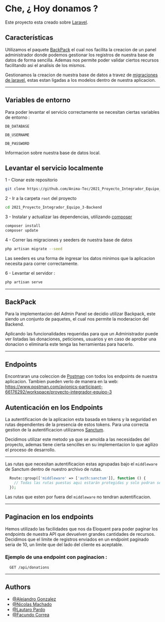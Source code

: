 
# Che, ¿ Hoy donamos ?

Este proyecto esta creado sobre [Laravel](https://laravel.com/).




## Características


Utilizamos el paquete [BackPack](https://backpackforlaravel.com/docs) el cual nos facilita la creacion de un panel administrador donde podemos gestionar los registros de nuestra base de datos de forma sencilla. Ademas nos permite poder validar ciertos recursos facilitando asi el analisis de los mismos.

Gestionamos la creacion de nuestra base de datos a travez de [migraciones de laravel](https://laravel.com/docs/8.x/migrations), estas estan ligadas a los modelos dentro de nuestra aplicacion.
 
 ---
## Variables de entorno

Para poder levantar el servicio correctamente se necesitan ciertas variables de entorno :

`DB_DATABASE`

`DB_USERNAME`

`DB_PASSWORD`

Informacion sobre nuestra base de datos local.

## Levantar el servicio localmente

1 - Clonar este repositorio

```bash
git clone https://github.com/Anima-Tec/2021_Proyecto_Integrador_Equipo_3-Backend.git
```

2 - Ir a la carpeta `root` del proyecto
```bash
cd 2021_Proyecto_Integrador_Equipo_3-Backend
```

3 - Instalar y actualizar las dependencias, utilizando [composer](https://getcomposer.org/)

```bash
composer install
composer update
```

4 - Correr las migraciones y seeders de nuestra base de datos 
```bash
php artisan migrate --seed
```
Las seeders es una forma de ingresar los datos minimos que la aplicacion necesita para correr correctamente.

6 - Levantar el servidor :

```bash
php artisan serve
```

---
## BackPack

Para la implementacion del Admin Panel se decidio utilizar Backpack, este siendo un conjunto de paquetes, el cual nos permite la moderacion del Backend.

Aplicando las funcionalidades requeridas para que un Administrador puede ver listadas las donaciones, peticiones, usuarios y en caso de aprobar una donacion o eliminarla este tenga las herramientas para hacerlo.


---

## Endpoints 

Encontraran una coleccion de [Postman](https://www.postman.com/) con todos los endpoints de nuestra aplicacion.
Tambien pueden verlo de manera en la web: https://www.postman.com/avionics-participant-66176292/workspace/proyecto-integrador-equipo-3

## Autenticación en los Endpoints

La autentificacion de la aplicacion esta basada en tokens y la seguridad en rutas dependientes de la presencia de estos tokens. Para una correcta gestion de la autentificacion utilizamos [Sanctum](https://laravel.com/docs/8.x/sanctum#how-it-works).

Decidimos utilizar este metodo ya que se amolda a las necesidades del proyecto, ademas tiene cierta sencilles en su implementacion lo que agilizo el proceso de desarrollo.


---

Las rutas que necesitan autentificacion estas agrupadas bajo el `middleware` de Sanctum dentro de nuestro archivo de rutas.
```php
  Route::group(['middleware' => ['auth:sanctum']], function () {
    // Todas las rutas puestas aqui estarán protegidas y solo podran ser accedidas si la autenticación via token es exitosa.
  });
```
Las rutas que esten por fuera del `middleware` no tendran autentificacion.

---
## Paginacion en los endpoints

Hemos utilizado las facilidades que nos da Eloquent para poder paginar los endpoints de nuestra API que devuelven grandes cantidades de recursos. Decidimos que el limite de registros enviados en un endpoint paginado seria de 10, un limite que del lado del cliente es aceptable.

### Ejemplo de una endpoint con paginacion :

```http
  GET /api/donations
```

---
## Authors

- [@Alejandro Gonzalez](https://github.com/alejandroGonGon)
- [@Nicolas Machado](https://github.com/nicocadq)
- [@Lautaro Pardo](https://github.com/LautaroPardo)
- [@Facundo Correa](https://github.com/facorrea700)



